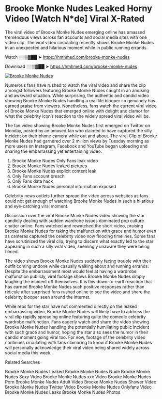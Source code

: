 ﻿# Brooke Monke Nudes Leaked Horny Video [Watch N*de] Viral X-Rated

The viral video of ﻿Brooke Monke Nudes emerging online has amassed tremendous views across fan accounts and social media sites with one video clip. The viral video circulating recently shows ﻿Brooke Monke Nudes in an unexpected and hilarious moment while in public running errands. 

Watch ░░▒▓██ ➤ https://hmhmed.com/brooke-monke-nudes

Download ░░▒▓██ ➤ https://hmhmed.com/brooke-monke-nudes

[![Brooke Monke Nudes](https://i.imgur.com/dJHk4Zq.gif)](https://hmhmed.com/brooke-monke-nudes)

Numerous fans have rushed to watch the viral video and share the clip amongst followers featuring ﻿Brooke Monke Nudes caught in an amusing and awkward situation. While surprising, the authentic and candid video showing ﻿Brooke Monke Nudes handling a real life blooper so genuinely has earned praise from viewers. Nonetheless, fans watch the current viral video of ﻿Brooke Monke Nudes that emerged online with delight and clamor for what the celebrity icon’s reaction to the widely spread viral video will be.

The fan video showing ﻿Brooke Monke Nudes first emerged on Twitter on Monday, posted by an amused fan who claimed to have captured the silly incident on their phone camera while out and about. The viral Clip of ﻿Brooke Monke Nudes had garnered over 2 million views by Tuesday morning as more users on Instagram, Facebook and YouTube began uploading and sharing the embarrassing yet entertaining video. 

1. ﻿Brooke Monke Nudes Only Fans leak video
2. ﻿Brooke Monke Nudes leaked pictures
3. ﻿Brooke Monke Nudes explicit content leak
4. Only Fans account breach
5. Only Fans data hack
6. ﻿Brooke Monke Nudes personal information exposed

Celebrity news outlets further spread the video across websites as fans could not get enough of watching ﻿Brooke Monke Nudes in such a hilarious and eye-catching viral moment. 

Discussion over the viral ﻿Brooke Monke Nudes video showing the star candidly dealing with sudden wardrobe issues dominated pop culture chatter online. Fans watched and rewatched the short video, praising ﻿Brooke Monke Nudes for taking the malfunction with grace and humor even as cameras captured the celebrity video now flooding timelines. Some fans have scrutinized the viral clip, trying to discern what exactly led to the star appearing in such a silly viral video, seemingly unaware they were being filmed.

The video shows ﻿Brooke Monke Nudes suddenly facing trouble with their outfit coming undone while casually walking about and running errands. Despite the embarrassment most would feel at having a wardrobe malfunction publicly, viral footage shows ﻿Brooke Monke Nudes simply laughing the incident off themselves. It is this down-to-earth reaction that has earned ﻿Brooke Monke Nudes such positive responses rather than ridicule after surprised fans rushed online to see the video and share the celebrity blooper seen around the internet.  

While reps for the star have not commented directly on the leaked embarrassing video, ﻿Brooke Monke Nudes will likely have to address the viral clip rapidly spreading online featuring quite the comedic celebrity wardrobe malfunction. Fans eagerly watch and share the video showing ﻿Brooke Monke Nudes handling the potentially humiliating public incident with such grace and humor, hoping the star also sees the humor in their candid moment going viral too. For now, footage of the celebrity video continues circulating with fans clamoring to know if ﻿Brooke Monke Nudes will personally acknowledge their viral video being shared widely across social media this week.

Related Searches

﻿Brooke Monke Nudes Leaked
﻿Brooke Monke Nudes Nude
﻿Brooke Monke Nudes Sexy Video
﻿Brooke Monke Nudes xxx Video
﻿Brooke Monke Nudes Porn
﻿Brooke Monke Nudes Adult Video
﻿Brooke Monke Nudes Shower Video
﻿Brooke Monke Nudes Twitter Video
﻿Brooke Monke Nudes Onlyfans Video
﻿Brooke Monke Nudes Leaks
﻿Brooke Monke Nudes Photos